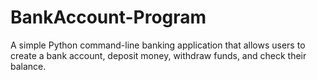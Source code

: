# BankAccount-Program
A simple Python command-line banking application that allows users to create a bank account, deposit money, withdraw funds, and check their balance.
